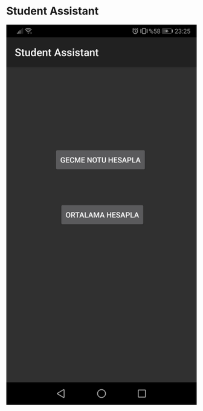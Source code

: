 # Student Assistant

![Alt text](/images/Screenshot_20200129_232514_com.example.studentassistant.jpg?raw=true "Ana Sayfa")
